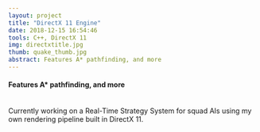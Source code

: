 ```yaml
---
layout: project
title: "DirectX 11 Engine"
date: 2018-12-15 16:54:46
tools: C++, DirectX 11
img: directxtitle.jpg
thumb: quake_thumb.jpg
abstract: Features A* pathfinding, and more
---
```

#### Features A* pathfinding, and more
<br>
Currently working on a Real-Time Strategy System for squad AIs using my own rendering pipeline built in DirectX 11.
